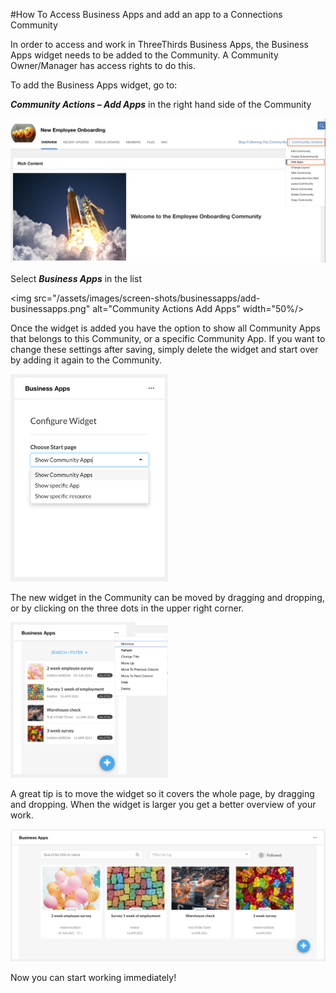 #How To Access Business Apps and add an app to a Connections Community

In order to access and work in ThreeThirds Business Apps, the Business Apps widget needs to be added to the Community. A Community Owner/Manager has access rights to do this.

To add the Business Apps widget, go to:

**_Community Actions – Add Apps_** in the right hand side of the Community

<img src="/assets/images/screen-shots/aplus/aplus-community-actions-add-apps.png" alt="Community Actions Add Apps" />

Select **_Business Apps_** in the list

<img src="/assets/images/screen-shots/businessapps/add-businessapps.png" alt="Community Actions Add Apps" width="50%/>

Once the widget is added you have the option to show all Community Apps that belongs to this Community, or a specific Community App. If you want to change these settings after saving, simply delete the widget and start over by adding it again to the Community.

<img src="/assets/images/screen-shots/businessapps/businessapps-widget.png" alt="Widget Settings" width="50%"/>

The new widget in the Community can be moved by dragging and dropping, or by clicking on the three dots in the upper right corner.

<img src="/assets/images/screen-shots/businessapps/businessapps-move-widget.png" alt="Move Widget" width="50%"/>

A great tip is to move the widget so it covers the whole page, by dragging and dropping. When the widget is larger you get a better overview of your work.

<img src="/assets/images/screen-shots/businessapps/businessapps-widget-in-community.png" alt="Business Apps Widget in Community" />

Now you can start working immediately!
